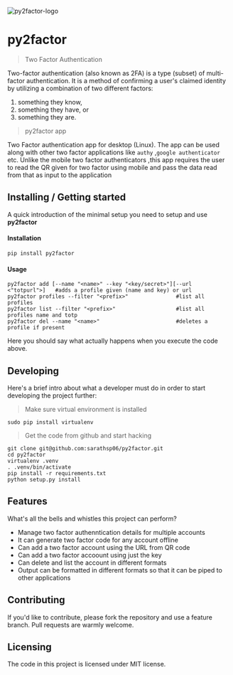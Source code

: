 ![py2factor-logo](https://raw.githubusercontent.com/sarathsp06/py2factor/master/logo.png)

# py2factor
> Two Factor Authentication

Two-factor authentication (also known as 2FA) is a type (subset) of multi-factor authentication. It is a method of confirming a user's claimed identity by utilizing a combination of two different factors: 
1. something they know, 
2. something they have, or 
3. something they are.

>  py2factor app

Two Factor authentication app for desktop (Linux). The app can be used along with other two factor applications like `authy` ,`google authenticator` etc.  Unlike the mobile two factor authenticators ,this app requires the user to read the QR given for two factor using mobile and pass the   data read from that as input to the application

## Installing / Getting started

A quick introduction of the minimal setup you need to setup and use **py2factor**

#### Installation

```shell
pip install py2factor
```

#### Usage
```
py2factor add [--name "<name>" --key "<key/secret>"][--url <"totpurl">]   #adds a profile given (name and key) or url
py2factor profiles --filter "<prefix>"               #list all profiles 
py2factor list --filter "<prefix>"                   #list all profiles name and totp
py2factor del --name "<name>"                        #deletes a profile if present
```

Here you should say what actually happens when you execute the code above.

## Developing

Here's a brief intro about what a developer must do in order to start developing
the project further:

> Make sure virtual environment is installed

```shpell
sudo pip install virtualenv
```

> Get the code from github and start hacking
```
git clone git@github.com:sarathsp06/py2factor.git
cd py2factor
virtualenv .venv
. .venv/bin/activate
pip install -r requirements.txt
python setup.py install
```

## Features

What's all the bells and whistles this project can perform?
* Manage two factor authenntication details for multiple accounts
* It can generate two factor code for any account offline  
* Can add a two factor account using the URL from QR code 
* Can add a two factor accoount using just the key 
* Can delete and list the account in different formats
* Output can be formatted in different formats so that it can be piped to other applications 

## Contributing

If you'd like to contribute, please fork the repository and use a feature
branch. Pull requests are warmly welcome.

## Licensing

The code in this project is licensed under MIT license.

